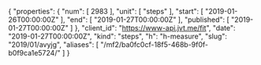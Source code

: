 {
  "properties": {
    "num": [
      2983
    ],
    "unit": [
      "steps"
    ],
    "start": [
      "2019-01-26T00:00:00Z"
    ],
    "end": [
      "2019-01-27T00:00:00Z"
    ],
    "published": [
      "2019-01-27T00:00:00Z"
    ]
  },
  "client_id": "https://www-api.jvt.me/fit",
  "date": "2019-01-27T00:00:00Z",
  "kind": "steps",
  "h": "h-measure",
  "slug": "2019/01/avyjg",
  "aliases": [
    "/mf2/ba0fc0cf-18f5-468b-9f0f-b0f9ca1e5724/"
  ]
}
